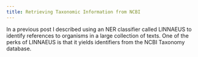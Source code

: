 ```yaml
---
title: Retrieving Taxonomic Information from NCBI
---
```


In a previous post I described using an NER classifier called LINNAEUS to identify references to organisms in a large collection of texts. One of the perks of LINNAEUS is that it yields identifiers from the NCBI Taxonomy database. 